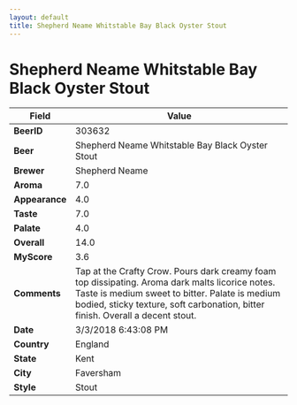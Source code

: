 ```yaml
---
layout: default
title: Shepherd Neame Whitstable Bay Black Oyster Stout
---
```


# Shepherd Neame Whitstable Bay Black Oyster Stout

| Field         | Value     |
|---------------|-----------|
| **BeerID** | 303632 |
| **Beer** | Shepherd Neame Whitstable Bay Black Oyster Stout |
| **Brewer** | Shepherd Neame |
| **Aroma** | 7.0 |
| **Appearance** | 4.0 |
| **Taste** | 7.0 |
| **Palate** | 4.0 |
| **Overall** | 14.0 |
| **MyScore** | 3.6 |
| **Comments** | Tap at the Crafty Crow. Pours dark creamy foam top dissipating. Aroma dark malts licorice notes. Taste is medium sweet to bitter. Palate is medium bodied, sticky texture, soft carbonation, bitter finish. Overall a decent stout. |
| **Date** | 3/3/2018 6:43:08 PM |
| **Country** | England |
| **State** | Kent |
| **City** | Faversham |
| **Style** | Stout |
